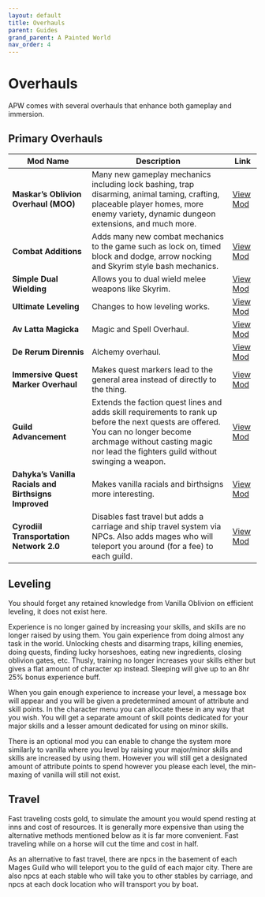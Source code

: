 ```yaml
---
layout: default
title: Overhauls
parent: Guides
grand_parent: A Painted World
nav_order: 4
---
```

# Overhauls
APW comes with several overhauls that enhance both gameplay and immersion.
## Primary Overhauls

| Mod Name | Description | Link |
|---|---|---|
| **Maskar’s Oblivion Overhaul (MOO)** | Many new gameplay mechanics including lock bashing, trap disarming, animal taming, crafting, placeable player homes, more enemy variety, dynamic dungeon extensions, and much more. | [View Mod](https://www.nexusmods.com/oblivion/mods/42780) |
| **Combat Additions** | Adds many new combat mechanics to the game such as lock on, timed block and dodge, arrow nocking and Skyrim style bash mechanics. | [View Mod](https://www.nexusmods.com/oblivion/mods/49939) |
| **Simple Dual Wielding** | Allows you to dual wield melee weapons like Skyrim. | [View Mod](https://www.nexusmods.com/oblivion/mods/43079) |
| **Ultimate Leveling** | Changes to how leveling works. | [View Mod](https://www.nexusmods.com/oblivion/mods/49134) |
| **Av Latta Magicka** | Magic and Spell Overhaul. | [View Mod](https://www.nexusmods.com/oblivion/mods/49096) |
| **De Rerum Dirennis** | Alchemy overhaul. | [View Mod](https://www.nexusmods.com/oblivion/mods/53020) |
| **Immersive Quest Marker Overhaul** | Makes quest markers lead to the general area instead of directly to the thing. | [View Mod](https://www.nexusmods.com/oblivion/mods/54007) |
| **Guild Advancement** | Extends the faction quest lines and adds skill requirements to rank up before the next quests are offered. You can no longer become archmage without casting magic nor lead the fighters guild without swinging a weapon. | [View Mod](https://www.nexusmods.com/oblivion/mods/42870) |
| **Dahyka’s Vanilla Racials and Birthsigns Improved** | Makes vanilla racials and birthsigns more interesting. | [View Mod](https://www.nexusmods.com/oblivion/mods/47639) |
| **Cyrodiil Transportation Network 2.0** | Disables fast travel but adds a carriage and ship travel system via NPCs. Also adds mages who will teleport you around (for a fee) to each guild. | [View Mod](https://www.nexusmods.com/oblivion/mods/47657) |

## Leveling

You should forget any retained knowledge from Vanilla Oblivion on efficient leveling, it does not exist here.

Experience is no longer gained by increasing your skills, and skills are no longer raised by using them. You gain experience from doing almost any task in the world. Unlocking chests and disarming traps, killing enemies, doing quests, finding lucky horseshoes, eating new ingredients, closing oblivion gates, etc. Thusly, training no longer increases your skills either but gives a flat amount of character xp instead. Sleeping will give up to an 8hr 25% bonus experience buff.

When you gain enough experience to increase your level, a message box will appear and you will be given a predetermined amount of attribute and skill points. In the character menu you can allocate these in any way that you wish. You will get a separate amount of skill points dedicated for your major skills and a lesser amount dedicated for using on minor skills.

There is an optional mod you can enable to change the system more similarly to vanilla where you level by raising your major/minor skills and skills are increased by using them. However you will still get a designated amount of attribute points to spend however you please each level, the min-maxing of vanilla will still not exist.

## Travel

Fast traveling costs gold, to simulate the amount you would spend resting at inns and cost of resources. It is generally more expensive than using the alternative methods mentioned below as it is far more convenient. Fast traveling while on a horse will cut the time and cost in half.

As an alternative to fast travel, there are npcs in the basement of each Mages Guild who will teleport you to the guild of each major city. There are also npcs at each stable who will take you to other stables by carriage, and npcs at each dock location who will transport you by boat.
